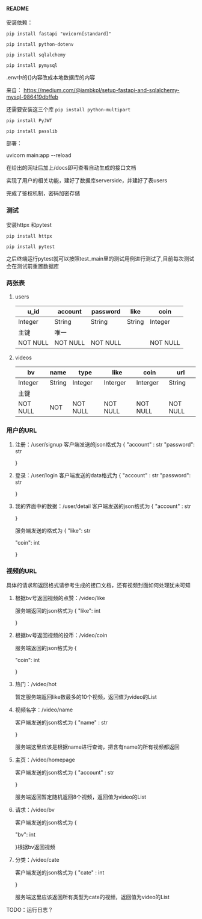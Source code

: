 #### README

安装依赖：

`pip install fastapi "uvicorn[standard]"`

`pip install python-dotenv`

`pip install sqlalchemy`

`pip install pymysql`



.env中的{}内容改成本地数据库的内容

来自：
https://medium.com/@iambkpl/setup-fastapi-and-sqlalchemy-mysql-986419dbffeb





还需要安装这三个库
`pip install python-multipart`

`pip install PyJWT`

`pip install passlib`



部署：

uvicorn main:app --reload

在给出的网址后加上/docs即可查看自动生成的接口文档





实现了用户的相关功能，建好了数据库serverside，并建好了表users

完成了鉴权机制，密码加密存储

### 测试

安装httpx 和pytest

`pip install httpx`

`pip install pytest`

之后终端运行pytest就可以按照test_main里的测试用例进行测试了,目前每次测试会在测试前重置数据库

### 两张表

1. users

   | u_id     | account  | password | like   | coin     |
   | -------- | -------- | -------- | ------ | -------- |
   | Integer  | String   | String   | String | Integer  |
   | 主键     | 唯一     |          |        |          |
   | NOT NULL | NOT NULL | NOT NULL |        | NOT NULL |

   

1. videos

   | bv       | name   | type     | like     | coin     | url      |
   | -------- | ------ | -------- | -------- | -------- | -------- |
   | Integer  | String | Integer  | Interger | Interger | String   |
   | 主键     |        |          |          |          |          |
   | NOT NULL | NOT    | NOT NULL | NOT NULL | NOT NULL | NOT NULL |

   



### 用户的URL

1. 注册：/user/signup
   客户端发送的json格式为
   {
   "account" :  str
   "password": str

   }

2. 登录：/user/login
   客户端发送的data格式为
   {
   "account" :  str
   "password": str

   }

3. 我的界面中的数据：/user/detail
   客户端发送的json格式为
   {
   "account" :  str

   }

   服务端发送的格式为
   {
   "like": str

   "coin": int

   }

###  视频的URL

具体的请求和返回格式请参考生成的接口文档，还有视频封面如何处理犹未可知

1. 根据bv号返回视频的点赞：/video/like

   服务端返回的json格式为
   {
   "like": int

   }

2. 根据bv号返回视频的投币：/video/coin

   服务端返回的json格式为
   {

   "coin": int

   }

3. 热门：/video/hot

   暂定服务端返回like数最多的10个视频，返回值为video的List
   
4. 视频名字：/video/name

   客户端发送的json格式为
   {
   "name" :  str

   }

   服务端这里应该是根据name进行查询，把含有name的所有视频都返回
   
5. 主页：/video/homepage

   客户端发送的json格式为
   {
   "account" :  str

   }

   服务端返回暂定随机返回8个视频，返回值为video的List
   
6. 请求：/video/bv

   客户端发送的json格式为
   {

   "bv": int

   }根据bv返回视频

7. 分类：/video/cate

   客户端发送的json格式为
   {
   "cate" :  int

   }

   服务端这里应该返回所有类型为cate的视频，返回值为video的List

TODO：运行日志？

